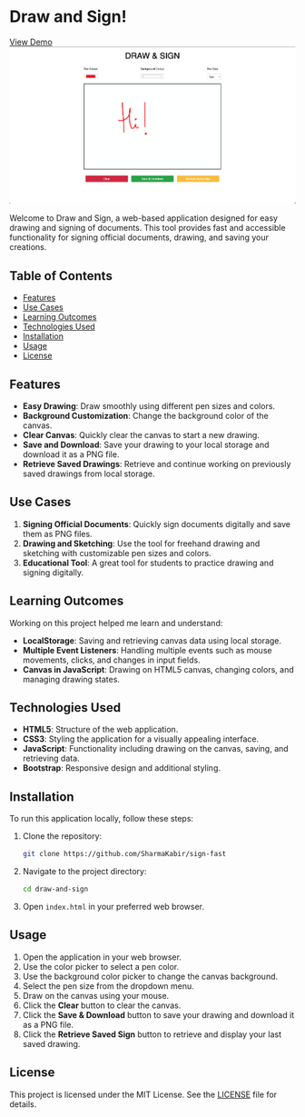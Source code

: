 
# Draw and Sign!
[View Demo](https://your-repository-url/demo)  <!-- Replace with your actual demo URL -->
![alt text](https://github.com/SharmaKabir/sign-fast/blob/main/sign-and-draw.png?raw=true)

Welcome to Draw and Sign, a web-based application designed for easy drawing and signing of documents. This tool provides fast and accessible functionality for signing official documents, drawing, and saving your creations.

## Table of Contents

- [Features](#features)
- [Use Cases](#use-cases)
- [Learning Outcomes](#learning-outcomes)
- [Technologies Used](#technologies-used)
- [Installation](#installation)
- [Usage](#usage)
- [License](#license)

## Features

- **Easy Drawing**: Draw smoothly using different pen sizes and colors.
- **Background Customization**: Change the background color of the canvas.
- **Clear Canvas**: Quickly clear the canvas to start a new drawing.
- **Save and Download**: Save your drawing to your local storage and download it as a PNG file.
- **Retrieve Saved Drawings**: Retrieve and continue working on previously saved drawings from local storage.

## Use Cases

1. **Signing Official Documents**: Quickly sign documents digitally and save them as PNG files.
2. **Drawing and Sketching**: Use the tool for freehand drawing and sketching with customizable pen sizes and colors.
3. **Educational Tool**: A great tool for students to practice drawing and signing digitally.

## Learning Outcomes

Working on this project helped me learn and understand:
- **LocalStorage**: Saving and retrieving canvas data using local storage.
- **Multiple Event Listeners**: Handling multiple events such as mouse movements, clicks, and changes in input fields.
- **Canvas in JavaScript**: Drawing on HTML5 canvas, changing colors, and managing drawing states.

## Technologies Used

- **HTML5**: Structure of the web application.
- **CSS3**: Styling the application for a visually appealing interface.
- **JavaScript**: Functionality including drawing on the canvas, saving, and retrieving data.
- **Bootstrap**: Responsive design and additional styling.

## Installation

To run this application locally, follow these steps:

1. Clone the repository:
    ```sh
    git clone https://github.com/SharmaKabir/sign-fast
    ```
2. Navigate to the project directory:
    ```sh
    cd draw-and-sign
    ```
3. Open `index.html` in your preferred web browser.

## Usage

1. Open the application in your web browser.
2. Use the color picker to select a pen color.
3. Use the background color picker to change the canvas background.
4. Select the pen size from the dropdown menu.
5. Draw on the canvas using your mouse.
6. Click the **Clear** button to clear the canvas.
7. Click the **Save & Download** button to save your drawing and download it as a PNG file.
8. Click the **Retrieve Saved Sign** button to retrieve and display your last saved drawing.

## License

This project is licensed under the MIT License. See the [LICENSE](LICENSE) file for details.

